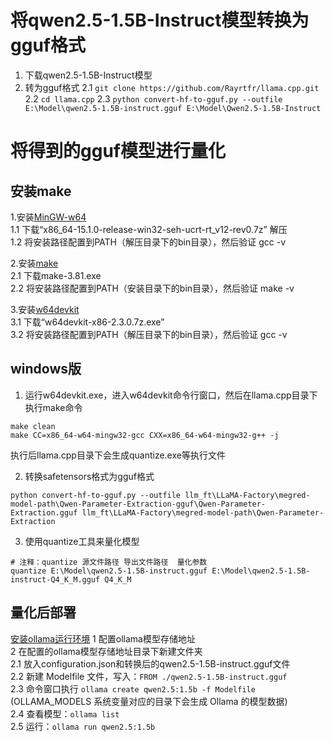 # 将qwen2.5-1.5B-Instruct模型转换为gguf格式

1. 下载qwen2.5-1.5B-Instruct模型
2. 转为gguf格式
   2.1 `git clone https://github.com/Rayrtfr/llama.cpp.git`
   2.2 `cd llama.cpp`
   2.3 `python convert-hf-to-gguf.py --outfile E:\Model\qwen2.5-1.5B-instruct.gguf E:\Model\Qwen2.5-1.5B-Instruct`

# 将得到的gguf模型进行量化

## 安装make

1.安装[MinGW-w64](https://github.com/niXman/mingw-builds-binaries/releases)  
1.1 下载“x86_64-15.1.0-release-win32-seh-ucrt-rt_v12-rev0.7z”  解压  
1.2 将安装路径配置到PATH（解压目录下的bin目录），然后验证 gcc -v  

2.安装[make](https://sourceforge.net/projects/gnuwin32/)  
2.1 下载make-3.81.exe  
2.2 将安装路径配置到PATH（安装目录下的bin目录），然后验证 make -v    

3.安装[w64devkit](https://github.com/skeeto/w64devkit/releases)  
3.1 下载“w64devkit-x86-2.3.0.7z.exe”    
3.2 将安装路径配置到PATH（解压目录下的bin目录），然后验证 gcc -v  


## windows版
1. 运行w64devkit.exe，进入w64devkit命令行窗口，然后在llama.cpp目录下执行make命令    
```shell
make clean
make CC=x86_64-w64-mingw32-gcc CXX=x86_64-w64-mingw32-g++ -j
```
执行后llama.cpp目录下会生成quantize.exe等执行文件  

2. 转换safetensors格式为gguf格式
```shell
python convert-hf-to-gguf.py --outfile llm_ft\LLaMA-Factory\megred-model-path\Qwen-Parameter-Extraction-gguf\Qwen-Parameter-Extraction.gguf llm_ft\LLaMA-Factory\megred-model-path\Qwen-Parameter-Extraction
```

3. 使用quantize工具来量化模型
```shell
# 注释：quantize 源文件路径 导出文件路径  量化参数
quantize E:\Model\qwen2.5-1.5B-instruct.gguf E:\Model\qwen2.5-1.5B-instruct-Q4_K_M.gguf Q4_K_M
```

## 量化后部署
[安装ollama运行环境](https://ollama.com/)
1 配置ollama模型存储地址  
2 在配置的ollama模型存储地址目录下新建文件夹  
2.1 放入configuration.json和转换后的qwen2.5-1.5B-instruct.gguf文件  
2.2 新建 Modelfile 文件，写入：`FROM ./qwen2.5-1.5B-instruct.gguf`  
2.3 命令窗口执行 `ollama create qwen2.5:1.5b -f Modelfile`  (OLLAMA_MODELS 系统变量对应的目录下会生成 Ollama 的模型数据)  
2.4 查看模型：`ollama list`  
2.5 运行：`ollama run qwen2.5:1.5b`  
